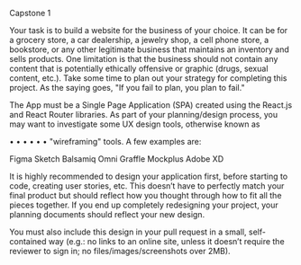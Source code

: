 Capstone 1

Your task is to build a website for the business of your choice. It can be for a grocery store, a car dealership, a jewelry shop, a cell phone store, a bookstore, or any other legitimate business that maintains an inventory and sells products. One limitation is that the business should not contain any content that is potentially ethically offensive or graphic (drugs, sexual content, etc.). Take some time to plan out your strategy for completing this project. As the saying goes, "If you fail to plan, you plan to fail."

The App must be a Single Page Application (SPA) created using the React.js and React Router libraries. As part of your planning/design process, you may want to investigate some UX design tools, otherwise
known as

• • • • • •
"wireframing" tools. A few examples are:

Figma Sketch Balsamiq Omni Graffle Mockplus Adobe XD

It is highly recommended to design your application first, before starting to code, creating user stories, etc. This doesn’t have to perfectly match your final product but should reflect how you thought through how to fit all the pieces together. If you end up completely redesigning your project, your planning documents should reflect your new design.

You must also include this design in your pull request in a small, self-contained way (e.g.: no links to an online site, unless it doesn’t require the reviewer to sign in; no files/images/screenshots over 2MB).
